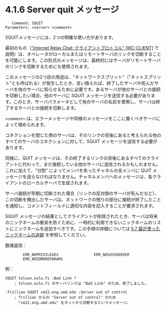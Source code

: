 # 4.1.6 Server quit メッセージ

```
   Command: SQUIT
Parameters: <server> <comment>
```

SQUITメッセージには、2つの明確な使い方があります。

最初のもの（["Internet Relay Chat: クライアントプロトコル" [IRC-CLIENT]](https://solareenlo.com/rfc2812) で説明）は、オペレータがローカルまたはリモートサーバのリンクを切断することを可能にします。この形式のメッセージは、最終的にはサーバがリモートサーバのリンクを切断するためにも使用されます。

このメッセージの2つ目の用途は、"ネットワークスプリット"（"ネットスプリット"とも呼ばれる）が発生したとき、言い換えれば、終了したサーバや死んだサーバを他のサーバに知らせるために必要です。あるサーバが他のサーバとの接続を切断したい場合、他のサーバに SQUIT メッセージを送信する必要があります。このとき、サーバパラメータとして他のサーバの名前を使用し、サーバは終了するサーバとの接続を切断します。

`<comment>` は、エラーメッセージや同様のメッセージをここに置くべきサーバによって埋められます。

コネクションを閉じた側のサーバは、そのリンクの背後にあると考えられる他のすべてのサーバのコネクションに対して、SQUIT メッセージを送信する必要があります。

同様に、QUIT メッセージは、その終了するリンクの背後にあるすべてのクライアントに代わって、まだ接続している他のサーバに送信されるかもしれません。これに加えて、"分割" によってメンバを失ったチャネルの全メンバに QUIT メッセージを送らなければなりません。チャネルメンバへのメッセージは、各クライアントのローカルサーバで生成されます。

サーバ接続が早期に切断された場合（リンクの反対側のサーバが死んだなど）、この切断を検出したサーバは、ネットワークの残りの部分に接続が終了したことを通知し、コメントフィールドに適切な内容を記入することが要求されます。

SQUIT メッセージの結果としてクライアントが削除されたとき、サーバは将来のニックネームの衝突を防ぐために、一時的に利用できないニックネームのリストにニックネームを追加すべきです。この手順の詳細については [5.7 最近使ったニックネームの追跡](../implementation-details/tracking-recently-used-nicknames.md) を参照してください。

数値返信：

```
        ERR_NOPRIVILEGES                ERR_NOSUCHSERVER
        ERR_NEEDMOREPARAMS
```

例：

```
SQUIT tolsun.oulu.fi :Bad Link ?
    ; tolson.oulu.fi のサーバリンクは "Bad Link" のため、終了しました。

:Trillian SQUIT cm22.eng.umd.edu :Server out of control
    ; Trillian からの "Server out of control" のため
      "cm22.eng.umd.edu" をネットから切断するというメッセージ。
```
